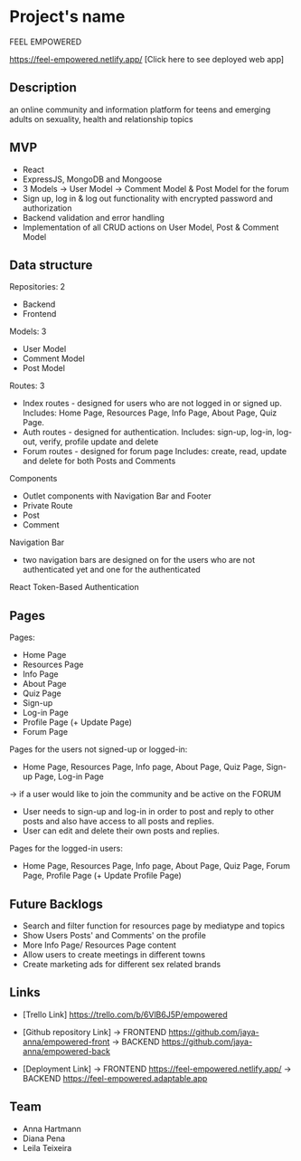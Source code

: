 # Project's name
FEEL EMPOWERED


https://feel-empowered.netlify.app/ [Click here to see deployed web app]


## Description
an online community and information platform for teens and emerging adults on sexuality, health and relationship topics


## MVP
- React
- ExpressJS, MongoDB and Mongoose
- 3 Models
 -> User Model 
 -> Comment Model & Post Model for the forum
- Sign up, log in & log out functionality with encrypted password and authorization
- Backend validation and error handling 
- Implementation of all CRUD actions on User Model, Post & Comment Model


## Data structure
Repositories: 2
- Backend
- Frontend

Models: 3
- User Model 
- Comment Model
- Post Model 

Routes: 3
- Index routes - designed for users who are not logged in or signed up. 
    Includes: Home Page, Resources Page, Info Page, About Page, Quiz Page.
- Auth routes - designed for authentication.
    Includes: sign-up, log-in, log-out, verify, profile update and delete
- Forum routes - designed for forum page 
    Includes: create, read, update and delete for both Posts and Comments

Components
- Outlet components with Navigation Bar and Footer
- Private Route
- Post
- Comment

Navigation Bar
- two navigation bars are designed on for the users who are not authenticated yet and one for the authenticated

React Token-Based Authentication


## Pages
Pages:
- Home Page
- Resources Page
- Info Page
- About Page
- Quiz Page
- Sign-up 
- Log-in Page
- Profile Page (+ Update Page)
- Forum Page 

Pages for the users not signed-up or logged-in:
- Home Page, Resources Page, Info page, About Page, Quiz Page, Sign-up Page, Log-in Page

-> if a user would like to join the community and be active on the FORUM
- User needs to sign-up and log-in in order to post and reply to other posts and also have access to all posts and replies. 
- User can edit and delete their own posts and replies.

Pages for the logged-in users:
- Home Page, Resources Page, Info page, About Page, Quiz Page, Forum Page, Profile Page (+ Update Profile Page)


## Future Backlogs
- Search and filter function for resources page by mediatype and topics
- Show Users Posts' and Comments' on the profile
- More Info Page/ Resources Page content
- Allow users to create meetings in different towns
- Create marketing ads for different sex related brands 


## Links
- [Trello Link] https://trello.com/b/6VlB6J5P/empowered

- [Github repository Link] 
-> FRONTEND https://github.com/jaya-anna/empowered-front
-> BACKEND https://github.com/jaya-anna/empowered-back

- [Deployment Link] 
-> FRONTEND https://feel-empowered.netlify.app/
-> BACKEND https://feel-empowered.adaptable.app


## Team 
- Anna Hartmann
- Diana Pena
- Leila Teixeira